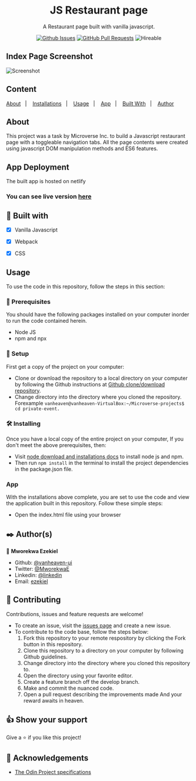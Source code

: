 <div align="center">
  <h1><b>JS Restaurant page</b></h1>

A Restaurant page built with vanilla javascript.
  
[![Github Issues](https://img.shields.io/badge/GitHub-Issues-orange)](https://github.com/vanheaven-ui/js-restaurant-page/pull/1)
[![GitHub Pull Requests](https://img.shields.io/badge/GitHub-Pull%20Requests-blue)](https://github.com/vanheaven-ui/js-restaurant-page/pull/1)
![Hireable](https://img.shields.io/badge/Hirable-Yes-orange)

</div>


## Index Page Screenshot</h2>


![Screenshot](src/images/Screenshot.gif)

## Content

<a text-align="center" href="#about">About</a>&nbsp;&nbsp;&nbsp;|&nbsp;&nbsp;&nbsp;
<a href="#ins">Installations</a>&nbsp;&nbsp;&nbsp;|&nbsp;&nbsp;&nbsp;
<a href="#usage">Usage</a>&nbsp;&nbsp;&nbsp;|&nbsp;&nbsp;&nbsp;
<a href="#app">App</a>&nbsp;&nbsp;&nbsp;|&nbsp;&nbsp;&nbsp;
<a href="#with">Built With</a>&nbsp;&nbsp;&nbsp;|&nbsp;&nbsp;&nbsp;
<a href="#author">Author</a>


## About <a name = "about"></a>
This project was a task by Microverse Inc. to build a Javascript restaurant page with a toggleable navigation tabs. All the page contents were created using javascript DOM manipulation methods and ES6 features. 

## App Deployment
The built app is hosted on netlify <br />

### You can see live version [here](https://cocky-noyce-8717b0.netlify.app/)

## 🔧 Built with<a name = "with"></a>

  - [x] Vanilla Javascript
  - [x] Webpack
  - [x] CSS


## Usage <a name = "usage"></a>
To use the code in this repository, follow the steps in this section:

### 🔨 Prerequisites
 You should have the following packages installed on your computer inorder to run the code contained herein.

- Node JS 
- npm and npx

### 🔨 Setup
First get a copy of the project on your computer:

- Clone or download the repository to a local directory on your computer by following the Github instructions at [Github clone/download repository](https://docs.github.com/en/enterprise/2.13/user/articles/cloning-a-repository).
- Change directory into the directory where you cloned the repository. Forexample ``vanheaven@vanheaven-VirtualBox:~/Microverse-projects$ cd private-event.``

### 🛠 Installing <a name = "ins"></a>
Once you have a local copy of the entire project on your computer,
If you don't meet the above prerequisites, then:

- Visit [node download and installations docs](https://docs.npmjs.com/downloading-and-installing-node-js-and-npm) to install node js and npm.
- Then  run `npm install` in the terminal to install the project dependencies in the package.json file.

###  App <a name = "app"></a>
With the installations above complete, you are set to use the code and view the application built in this repository. Follow these simple steps:


- Open the index.html file using your browser

## ✒️  Author(s) <a name = "author"></a>

👤 **Mworekwa Ezekiel**

- Github: [@vanheaven-ui](https://github.com/vanheaven-ui)
- Twitter: [@MworekwaE](https://twitter.com/MworekwaE)
- Linkedin: [@linkedin](https://www.linkedin.com/in/vanheaven/)
- Email: [ezekiel](mailto:vanheaven6@gmail.com)

## 🤝 Contributing

Contributions, issues and feature requests are welcome!

- To create an issue, visit the [issues page](https://github.com/vanheaven-ui/events/issues) and create a new issue.
- To contribute to the code base, follow the steps below:
  1. Fork this repository to your remote respository by clicking the Fork button in this repository.
  2. Clone this repository to a directory on your computer by following Github guidelines.
  3. Change directory into the directory where you cloned this repository to.
  4. Open the directory using your favorite editor.
  5. Create a feature branch off the develop branch.
  5. Make and commit the nuanced code.
  6. Open a pull request describing the improvements made
And your reward awaits in heaven.


## 👍 Show your support

Give a ⭐️ if you like this project!

## :clap: Acknowledgements
- [The Odin Project specifications](https://www.theodinproject.com/courses/javascript/lessons/restaurant-page)
